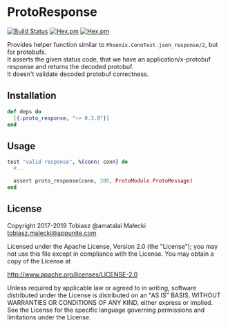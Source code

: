 # ProtoResponse

[![Build Status](https://travis-ci.org/appunite/proto_response.svg?branch=master)](https://travis-ci.org/appunite/proto_response)
[![Hex.pm](https://img.shields.io/hexpm/v/proto_response.svg?style=flat&colorB=6B4D90)](https://hex.pm/packages/proto_response)
[![Hex.pm](https://img.shields.io/hexpm/dt/proto_response.svg?style=flat)](https://hex.pm/packages/proto_response)

Provides helper function similar to `Phoenix.ConnTest.json_response/2`, but for protobufs.</br>
It asserts the given status code, that we have an application/x-protobuf response and returns the decoded protobuf.</br>
It doesn't validate decoded protobuf correctness.

## Installation

```elixir
def deps do
  [{:proto_response, "~> 0.3.0"}]
end
```

## Usage

```elixir
test "valid response", %{conn: conn} do
  #...

  assert proto_response(conn, 200, ProtoModule.ProtoMessage)
end
```

## License

Copyright 2017-2019 Tobiasz @amatalai Małecki <tobiasz.malecki@appunite.com>

Licensed under the Apache License, Version 2.0 (the "License");
you may not use this file except in compliance with the License.
You may obtain a copy of the License at

<http://www.apache.org/licenses/LICENSE-2.0>

Unless required by applicable law or agreed to in writing, software
distributed under the License is distributed on an "AS IS" BASIS,
WITHOUT WARRANTIES OR CONDITIONS OF ANY KIND, either express or implied.
See the License for the specific language governing permissions and
limitations under the License.
